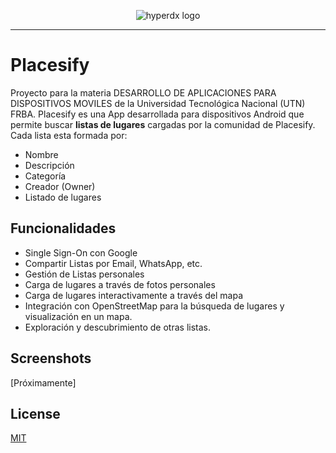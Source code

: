 <p align="center">
	<picture>
	  <img alt="hyperdx logo" src="https://github.com/UTN-FRBA-Mobile/Placesify/blob/main/app/src/main/res/drawable/splash_placesify.png?raw=true">
	</picture>
</p>

---

# Placesify

Proyecto para la materia DESARROLLO DE APLICACIONES PARA DISPOSITIVOS MOVILES de la Universidad Tecnológica Nacional (UTN) FRBA.
Placesify es una App desarrollada para dispositivos Android que permite buscar **listas de lugares** cargadas por la comunidad de Placesify. Cada lista esta formada por:

- Nombre
- Descripción
- Categoría
- Creador (Owner)
- Listado de lugares

## Funcionalidades

- Single Sign-On con Google
- Compartir Listas por Email, WhatsApp, etc.
- Gestión de Listas personales
- Carga de lugares a través de fotos personales
- Carga de lugares interactivamente a través del mapa
- Integración con OpenStreetMap para la búsqueda de lugares y visualización en un mapa.
- Exploración y descubrimiento de otras listas.

## Screenshots

[Próximamente]

## License

[MIT](/LICENSE)

